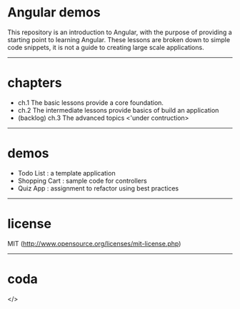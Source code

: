 # Angular demos
This repository is an introduction to Angular, with the purpose of providing a starting point to learning Angular.
These lessons are broken down to simple code snippets, it is not a guide to creating large scale applications.


---
# chapters
- ch.1 The basic lessons provide a core foundation.
- ch.2 The intermediate lessons provide basics of build an application
- (backlog) ch.3 The advanced topics <'under contruction>


---
# demos
- Todo List : a template application
- Shopping Cart : sample code for controllers
- Quiz App : assignment to refactor using best practices

---
# license
MIT (http://www.opensource.org/licenses/mit-license.php)


---
# coda
</>
